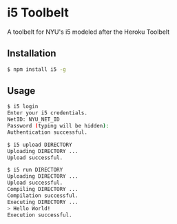 # i5 Toolbelt
A toolbelt for NYU's i5 modeled after the Heroku Toolbelt
## Installation
```bash
$ npm install i5 -g
```

## Usage
```bash
$ i5 login
Enter your i5 credentials.
NetID: NYU_NET_ID
Password (typing will be hidden):
Authentication successful.

$ i5 upload DIRECTORY
Uploading DIRECTORY ...
Upload successful.

$ i5 run DIRECTORY
Uploading DIRECTORY ...
Upload successful.
Compiling DIRECTORY ...
Compilation successful.
Executing DIRECTORY ...
> Hello World!
Execution successful.
```
